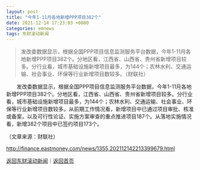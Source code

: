 ```yaml
---
layout: post
title: "今年1-11月各地新增PPP项目382个"
date: 2021-12-14 17:23:03 +0800
categories: emnews
tags: 东财滚动新闻
---
```

> 发改委数据显示，根据全国PPP项目信息监测服务平台数据，今年1-11月各地新增PPP项目382个。分地区看，江西省、山西省、贵州省新增项目较多。分行业看，城市基础设施新增项目最多，为144个；农林水利、交通运输、社会事业、环保等行业新增项目数较多。（财联社）

<p>　　发改委数据显示，根据全国PPP项目信息监测服务平台数据，今年1-11月各地新增PPP项目382个。分地区看，江西省、山西省、贵州省新增项目较多。分行业看，城市基础设施新增项目最多，为144个；农林水利、交通运输、社会事业、环保等行业新增项目数较多。从前期工作情况看，新增项目中已通过项目审批、核准或备案，以及可行性论证、实施方案审查的重点推进项目187个。从落地实施情况看，新增382个项目中已签约项目173个。</p><p class="em_media">（文章来源：财联社）</p>

<http://finance.eastmoney.com/news/1355,202112142213399679.html>

[返回东财滚动新闻](//finews.withounder.com/emnews/)｜[返回首页](//finews.withounder.com/)